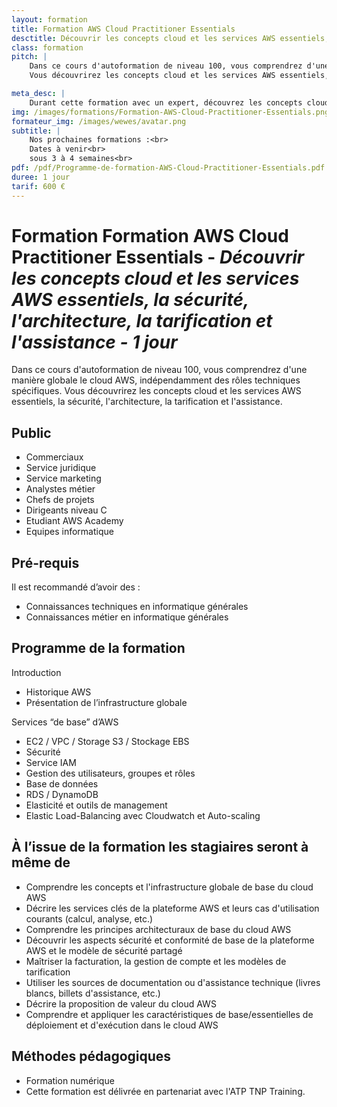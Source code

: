 ```yaml
---
layout: formation
title: Formation AWS Cloud Practitioner Essentials
desctitle: Découvrir les concepts cloud et les services AWS essentiels, la sécurité, l'architecture, la tarification et l'assistance
class: formation
pitch: |
    Dans ce cours d'autoformation de niveau 100, vous comprendrez d'une manière globale le cloud AWS, indépendamment des rôles techniques spécifiques.
    Vous découvrirez les concepts cloud et les services AWS essentiels, la sécurité, l'architecture, la tarification et l'assistance.

meta_desc: |
    Durant cette formation avec un expert, découvrez les concepts cloud et les services AWS essentiels, la sécurité, l'architecture, la tarification et l'assistance
img: /images/formations/Formation-AWS-Cloud-Practitioner-Essentials.png
formateur_img: /images/wewes/avatar.png
subtitle: |
    Nos prochaines formations :<br>
    Dates à venir<br>
    sous 3 à 4 semaines<br>
pdf: /pdf/Programme-de-formation-AWS-Cloud-Practitioner-Essentials.pdf
duree: 1 jour
tarif: 600 €
---
```


# Formation Formation AWS Cloud Practitioner Essentials - *Découvrir les concepts cloud et les services AWS essentiels, la sécurité, l'architecture, la tarification et l'assistance - 1 jour*

Dans ce cours d'autoformation de niveau 100, vous comprendrez d'une manière globale le cloud AWS, indépendamment des rôles techniques spécifiques.
Vous découvrirez les concepts cloud et les services AWS essentiels, la sécurité, l'architecture, la tarification et l'assistance.

## Public

* Commerciaux
* Service juridique
* Service marketing
* Analystes métier
* Chefs de projets
* Dirigeants niveau C
* Etudiant AWS Academy 
* Equipes informatique

## Pré-requis

Il est recommandé d’avoir des :
* Connaissances techniques en informatique générales
* Connaissances métier en informatique générales

## Programme de la formation

Introduction
* Historique AWS 
* Présentation de l’infrastructure globale

Services “de base” d’AWS
* EC2 / VPC / Storage S3 / Stockage EBS                   
* Sécurité
* Service IAM                                                        
* Gestion des utilisateurs, groupes et rôles
* Base de données
* RDS / DynamoDB                                                      
* Elasticité et outils de management
* Elastic Load-Balancing avec Cloudwatch et Auto-scaling

## À l’issue de la formation les stagiaires seront à même de

* Comprendre les concepts et l'infrastructure globale de base du cloud AWS
* Décrire les services clés de la plateforme AWS et leurs cas d'utilisation courants (calcul, analyse, etc.)
* Comprendre les principes architecturaux de base du cloud AWS
* Découvrir les aspects sécurité et conformité de base de la plateforme AWS et le modèle de sécurité partagé
* Maîtriser la facturation, la gestion de compte et les modèles de tarification
* Utiliser les sources de documentation ou d'assistance technique (livres blancs, billets d'assistance, etc.)
* Décrire la proposition de valeur du cloud AWS
* Comprendre et appliquer les caractéristiques de base/essentielles de déploiement et d'exécution dans le cloud AWS


## Méthodes pédagogiques

* Formation numérique
* Cette formation est délivrée en partenariat avec l'ATP TNP Training.
